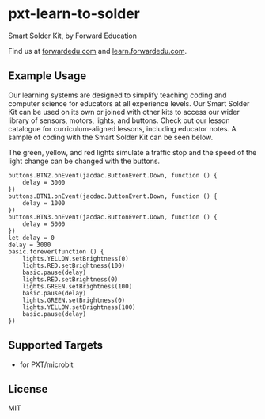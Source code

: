 # pxt-learn-to-solder

Smart Solder Kit, by Forward Education

Find us at [forwardedu.com](https://forwardedu.com/) and [learn.forwardedu.com](https://learn.forwardedu.com/).

## Example Usage

Our learning systems are designed to simplify teaching coding and computer science for educators at all experience levels.
Our Smart Solder Kit can be used on its own or joined with other kits to access our wider library of sensors, motors, lights, and buttons.
Check out our lesson catalogue for curriculum-aligned lessons, including educator notes.
A sample of coding with the Smart Solder Kit can be seen below.

The green, yellow, and red lights simulate a traffic stop and the speed of the light change can be changed with the buttons.

```blocks
buttons.BTN2.onEvent(jacdac.ButtonEvent.Down, function () {
    delay = 3000
})
buttons.BTN1.onEvent(jacdac.ButtonEvent.Down, function () {
    delay = 1000
})
buttons.BTN3.onEvent(jacdac.ButtonEvent.Down, function () {
    delay = 5000
})
let delay = 0
delay = 3000
basic.forever(function () {
    lights.YELLOW.setBrightness(0)
    lights.RED.setBrightness(100)
    basic.pause(delay)
    lights.RED.setBrightness(0)
    lights.GREEN.setBrightness(100)
    basic.pause(delay)
    lights.GREEN.setBrightness(0)
    lights.YELLOW.setBrightness(100)
    basic.pause(delay)
})
```

## Supported Targets

-   for PXT/microbit

## License

MIT
